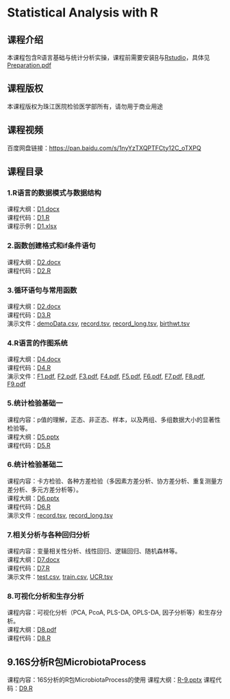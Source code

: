 # Statistical Analysis with R

## 课程介绍
本课程包含R语言基础与统计分析实操，课程前需要安装[R](https://www.r-project.org/)与[Rstudio](https://www.rstudio.com/)，具体见[Preparation.pdf](0/Preparation.pdf)

## 课程版权
本课程版权为珠江医院检验医学部所有，请勿用于商业用途

## 课程视频
百度网盘链接：https://pan.baidu.com/s/1nyYzTXQPTFCty12C_oTXPQ  

## 课程目录
### 1.R语言的数据模式与数据结构 
课程大纲：[D1.docx](1/D1.docx)  
课程代码：[D1.R](1/D1.R)  
课程示例：[D1.xlsx](1/D1.xlsx)  

### 2.函数创建格式和if条件语句  
课程大纲：[D2.docx](2/D2.docx)  
课程代码：[D2.R](2/D2.R)  

### 3.循环语句与常用函数  
课程大纲：[D2.docx](2/D2.docx)  
课程代码：[D3.R](3/D3.R)  
演示文件：[demoData.csv](3/demoData.csv), [record.tsv](3/record.tsv), [record_long.tsv](3/record_long.tsv), [birthwt.tsv](3/birthwt.tsv)

### 4.R语言的作图系统
课程大纲：[D4.docx](4/D4.docx)  
课程代码：[D4.R](4/D4.R)  
演示文件：[F1.pdf](4/F1.pdf), [F2.pdf](4/F2.pdf), [F3.pdf](4/F3.pdf), [F4.pdf](4/F4.pdf), [F5.pdf](4/F5.pdf), [F6.pdf](4/F6.pdf), [F7.pdf](4/F7.pdf), [F8.pdf](4/F8.pdf), [F9.pdf](4/F9.pdf)

### 5.统计检验基础一
课程内容：p值的理解，正态、非正态、样本，以及两组、多组数据大小的显著性检验等。  
课程大纲：[D5.pptx](5/D5.pptx)  
课程代码：[D5.R](5/D5.R)  

### 6.统计检验基础二
课程内容：卡方检验、各种方差检验（多因素方差分析、协方差分析、重复测量方差分析、多元方差分析等）。  
课程大纲：[D6.pptx](6/D6.pptx)  
课程代码：[D6.R](6/D6.R)  
演示文件：[record.tsv](6/record.tsv), [record_long.tsv](6/record_long.tsv)  

### 7.相关分析与各种回归分析
课程内容：变量相关性分析、线性回归、逻辑回归、随机森林等。  
课程大纲：[D7.docx](7/D7.docx)  
课程代码：[D7.R](7/D7.R)  
演示文件：[test.csv](7/test.csv), [train.csv](7/train.csv), [UCR.tsv](7/UCR.tsv)


### 8.可视化分析和生存分析
课程内容：可视化分析（PCA, PcoA, PLS-DA, OPLS-DA, 因子分析等）和生存分析。  
课程大纲：[D8.pdf](8/D8.pdf)  
课程代码：[D8.R](8/D8.R)  

## 9.16S分析R包MicrobiotaProcess
课程内容：16S分析的R包MicrobiotaProcess的使用
课程大纲：[R-9.pptx](9/R-9.pptx)
课程代码：[D9.R](9/D9.R)
